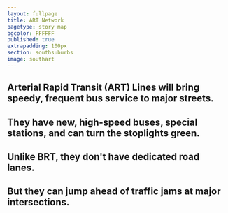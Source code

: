 ```yaml
---
layout: fullpage
title: ART Network
pagetype: story map
bgcolor: FFFFFF
published: true
extrapadding: 100px
section: southsuburbs
image: southart
---
```


## Arterial Rapid Transit (ART) Lines will bring speedy, frequent bus service to major streets. 

## They have new, high-speed buses, special stations, and can turn the stoplights green.

## Unlike BRT, they don't have dedicated road lanes.

## But they can jump ahead of traffic jams at major intersections.